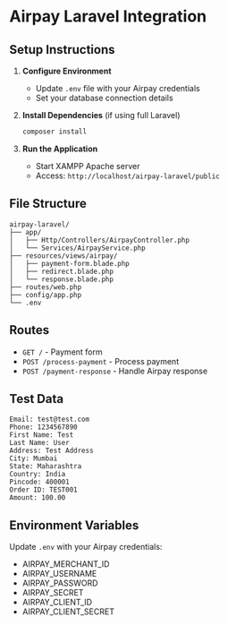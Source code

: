 # Airpay Laravel Integration

## Setup Instructions

1. **Configure Environment**
   - Update `.env` file with your Airpay credentials
   - Set your database connection details

2. **Install Dependencies** (if using full Laravel)
   ```bash
   composer install
   ```

3. **Run the Application**
   - Start XAMPP Apache server
   - Access: `http://localhost/airpay-laravel/public`

## File Structure

```
airpay-laravel/
├── app/
│   ├── Http/Controllers/AirpayController.php
│   └── Services/AirpayService.php
├── resources/views/airpay/
│   ├── payment-form.blade.php
│   ├── redirect.blade.php
│   └── response.blade.php
├── routes/web.php
├── config/app.php
└── .env
```

## Routes

- `GET /` - Payment form
- `POST /process-payment` - Process payment
- `POST /payment-response` - Handle Airpay response

## Test Data

```
Email: test@test.com
Phone: 1234567890
First Name: Test
Last Name: User
Address: Test Address
City: Mumbai
State: Maharashtra
Country: India
Pincode: 400001
Order ID: TEST001
Amount: 100.00
```

## Environment Variables

Update `.env` with your Airpay credentials:
- AIRPAY_MERCHANT_ID
- AIRPAY_USERNAME
- AIRPAY_PASSWORD
- AIRPAY_SECRET
- AIRPAY_CLIENT_ID
- AIRPAY_CLIENT_SECRET